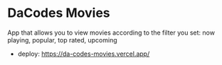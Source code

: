 # DaCodes Movies

App that allows you to view movies according to the filter you set:
      now playing, popular, top rated, upcoming

- deploy:  https://da-codes-movies.vercel.app/ 
